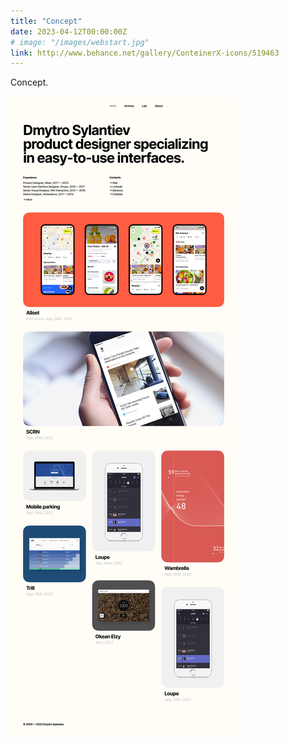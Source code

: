 ```yaml
---
title: "Concept"
date: 2023-04-12T00:00:00Z
# image: "/images/webstart.jpg"
link: http://www.behance.net/gallery/ConteinerX-icons/519463
---
```


Concept.


![Project image](./images/webstart.jpg)

